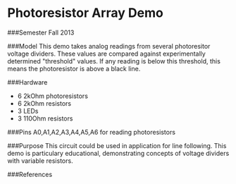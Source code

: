 Photoresistor Array Demo
==================
###Semester
Fall 2013

###Model
This demo takes analog readings from several photoresitor voltage dividers.  These values are compared against
experimentally determined "threshold" values.  If any reading is below this threshold, this means the photoresistor
is above a black line.

###Hardware
* 6 2kOhm photoresistors
* 6 2kOhm resistors
* 3 LEDs
* 3 110Ohm resistors

###Pins
A0,A1,A2,A3,A4,A5,A6 for reading photoresistors

###Purpose
This circuit could be used in application for line following.  This demo is particulary educational,
demonstrating concepts of voltage dividers with variable resistors.  

###References

